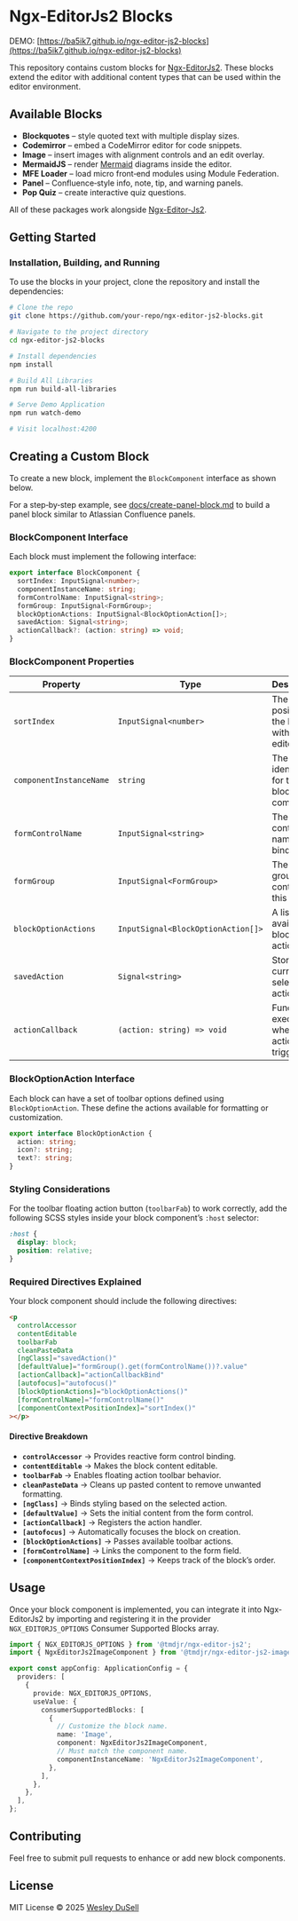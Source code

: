 # Ngx-EditorJs2 Blocks

DEMO: [https://ba5ik7.github.io/ngx-editor-js2-blocks](https://ba5ik7.github.io/ngx-editor-js2-blocks)

This repository contains custom blocks for [Ngx-EditorJs2](https://github.com/Ba5ik7/ngx-editorjs2). These blocks extend the editor with additional content types that can be used within the editor environment.

## Available Blocks

- **Blockquotes** – style quoted text with multiple display sizes.
- **Codemirror** – embed a CodeMirror editor for code snippets.
- **Image** – insert images with alignment controls and an edit overlay.
- **MermaidJS** – render [Mermaid](https://mermaid.js.org/) diagrams inside the editor.
- **MFE Loader** – load micro front‑end modules using Module Federation.
- **Panel** – Confluence‑style info, note, tip, and warning panels.
- **Pop Quiz** – create interactive quiz questions.

All of these packages work alongside [Ngx-Editor-Js2](https://www.npmjs.com/package/@tmdjr/ngx-editor-js2).

## Getting Started

### Installation, Building, and Running

To use the blocks in your project, clone the repository and install the dependencies:

```sh
# Clone the repo
git clone https://github.com/your-repo/ngx-editor-js2-blocks.git

# Navigate to the project directory
cd ngx-editor-js2-blocks

# Install dependencies
npm install

# Build All Libraries
npm run build-all-libraries

# Serve Demo Application
npm run watch-demo

# Visit localhost:4200
```

## Creating a Custom Block

To create a new block, implement the `BlockComponent` interface as shown below.

For a step‑by‑step example, see [docs/create-panel-block.md](docs/create-panel-block.md) to build a panel block similar to Atlassian Confluence panels.

### BlockComponent Interface

Each block must implement the following interface:

```typescript
export interface BlockComponent {
  sortIndex: InputSignal<number>;
  componentInstanceName: string;
  formControlName: InputSignal<string>;
  formGroup: InputSignal<FormGroup>;
  blockOptionActions: InputSignal<BlockOptionAction[]>;
  savedAction: Signal<string>;
  actionCallback?: (action: string) => void;
}
```

### BlockComponent Properties

| Property              | Type                              | Description |
|-----------------------|---------------------------------|-------------|
| `sortIndex`          | `InputSignal<number>`           | The index position of the block within the editor. |
| `componentInstanceName` | `string`                   | The unique identifier for the block component. |
| `formControlName`     | `InputSignal<string>`          | The form control name for binding. |
| `formGroup`          | `InputSignal<FormGroup>`       | The form group containing this block. |
| `blockOptionActions` | `InputSignal<BlockOptionAction[]>` | A list of available block actions. |
| `savedAction`        | `Signal<string>`               | Stores the currently selected action. |
| `actionCallback`     | `(action: string) => void`     | Function to execute when an action is triggered. |

### BlockOptionAction Interface

Each block can have a set of toolbar options defined using `BlockOptionAction`. These define the actions available for formatting or customization.

```typescript
export interface BlockOptionAction {
  action: string;
  icon?: string;
  text?: string;
}
```

### Styling Considerations

For the toolbar floating action button (`toolbarFab`) to work correctly, add the following SCSS styles inside your block component’s `:host` selector:

```scss
:host {
  display: block;
  position: relative;
}
```

### Required Directives Explained

Your block component should include the following directives:

```html
<p
  controlAccessor
  contentEditable
  toolbarFab
  cleanPasteData
  [ngClass]="savedAction()"
  [defaultValue]="formGroup().get(formControlName())?.value"
  [actionCallback]="actionCallbackBind"
  [autofocus]="autofocus()"
  [blockOptionActions]="blockOptionActions()"
  [formControlName]="formControlName()"
  [componentContextPositionIndex]="sortIndex()"
></p>
```

#### Directive Breakdown
- **`controlAccessor`** → Provides reactive form control binding.
- **`contentEditable`** → Makes the block content editable.
- **`toolbarFab`** → Enables floating action toolbar behavior.
- **`cleanPasteData`** → Cleans up pasted content to remove unwanted formatting.
- **`[ngClass]`** → Binds styling based on the selected action.
- **`[defaultValue]`** → Sets the initial content from the form control.
- **`[actionCallback]`** → Registers the action handler.
- **`[autofocus]`** → Automatically focuses the block on creation.
- **`[blockOptionActions]`** → Passes available toolbar actions.
- **`[formControlName]`** → Links the component to the form field.
- **`[componentContextPositionIndex]`** → Keeps track of the block’s order.

## Usage

Once your block component is implemented, you can integrate it into Ngx-EditorJs2 by importing and registering it in the provider `NGX_EDITORJS_OPTIONS` Consumer Supported Blocks array.

```ts
import { NGX_EDITORJS_OPTIONS } from '@tmdjr/ngx-editor-js2';
import { NgxEditorJs2ImageComponent } from '@tmdjr/ngx-editor-js2-image';

export const appConfig: ApplicationConfig = {
  providers: [
    {
      provide: NGX_EDITORJS_OPTIONS,
      useValue: {
        consumerSupportedBlocks: [
          {
            // Customize the block name.
            name: 'Image',
            component: NgxEditorJs2ImageComponent,
            // Must match the component name.
            componentInstanceName: 'NgxEditorJs2ImageComponent',
          },
        ],
      },
    },
  ],
};
```

## Contributing

Feel free to submit pull requests to enhance or add new block components.

## License

MIT License © 2025 [Wesley DuSell](https://github.com/ba5ik7)